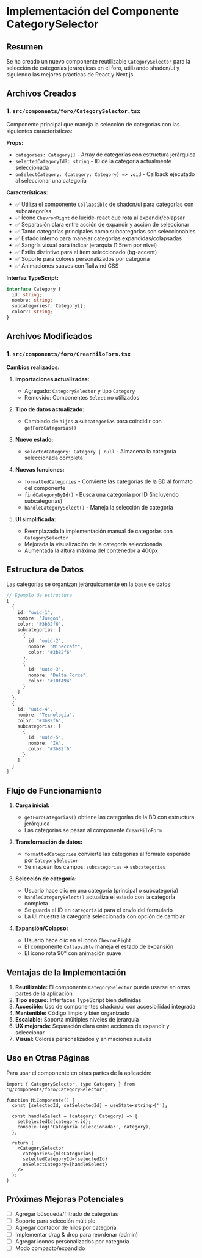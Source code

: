 # Implementación del Componente CategorySelector

## Resumen

Se ha creado un nuevo componente reutilizable `CategorySelector` para la selección de categorías jerárquicas en el foro, utilizando shadcn/ui y siguiendo las mejores prácticas de React y Next.js.

## Archivos Creados

### 1. `src/components/foro/CategorySelector.tsx`

Componente principal que maneja la selección de categorías con las siguientes características:

**Props:**
- `categories: Category[]` - Array de categorías con estructura jerárquica
- `selectedCategoryId?: string` - ID de la categoría actualmente seleccionada
- `onSelectCategory: (category: Category) => void` - Callback ejecutado al seleccionar una categoría

**Características:**
- ✅ Utiliza el componente `Collapsible` de shadcn/ui para categorías con subcategorías
- ✅ Ícono `ChevronRight` de lucide-react que rota al expandir/colapsar
- ✅ Separación clara entre acción de expandir y acción de seleccionar
- ✅ Tanto categorías principales como subcategorías son seleccionables
- ✅ Estado interno para manejar categorías expandidas/colapsadas
- ✅ Sangría visual para indicar jerarquía (1.5rem por nivel)
- ✅ Estilo distintivo para el ítem seleccionado (bg-accent)
- ✅ Soporte para colores personalizados por categoría
- ✅ Animaciones suaves con Tailwind CSS

**Interfaz TypeScript:**
```typescript
interface Category {
  id: string;
  nombre: string;
  subcategories?: Category[];
  color?: string;
}
```

## Archivos Modificados

### 1. `src/components/foro/CrearHiloForm.tsx`

**Cambios realizados:**

1. **Importaciones actualizadas:**
   - Agregado: `CategorySelector` y tipo `Category`
   - Removido: Componentes `Select` no utilizados

2. **Tipo de datos actualizado:**
   - Cambiado de `hijos` a `subcategorias` para coincidir con `getForoCategorias()`

3. **Nuevo estado:**
   - `selectedCategory: Category | null` - Almacena la categoría seleccionada completa

4. **Nuevas funciones:**
   - `formattedCategories` - Convierte las categorías de la BD al formato del componente
   - `findCategoryById()` - Busca una categoría por ID (incluyendo subcategorías)
   - `handleCategorySelect()` - Maneja la selección de categoría

5. **UI simplificada:**
   - Reemplazada la implementación manual de categorías con `CategorySelector`
   - Mejorada la visualización de la categoría seleccionada
   - Aumentada la altura máxima del contenedor a 400px

## Estructura de Datos

Las categorías se organizan jerárquicamente en la base de datos:

```typescript
// Ejemplo de estructura
[
  {
    id: "uuid-1",
    nombre: "Juegos",
    color: "#3b82f6",
    subcategorias: [
      {
        id: "uuid-2",
        nombre: "Minecraft",
        color: "#3b82f6"
      },
      {
        id: "uuid-3",
        nombre: "Delta Force",
        color: "#10f494"
      }
    ]
  },
  {
    id: "uuid-4",
    nombre: "Tecnología",
    color: "#3b82f6",
    subcategorias: [
      {
        id: "uuid-5",
        nombre: "IA",
        color: "#3b82f6"
      }
    ]
  }
]
```

## Flujo de Funcionamiento

1. **Carga inicial:**
   - `getForoCategorias()` obtiene las categorías de la BD con estructura jerárquica
   - Las categorías se pasan al componente `CrearHiloForm`

2. **Transformación de datos:**
   - `formattedCategories` convierte las categorías al formato esperado por `CategorySelector`
   - Se mapean los campos: `subcategorias` → `subcategories`

3. **Selección de categoría:**
   - Usuario hace clic en una categoría (principal o subcategoría)
   - `handleCategorySelect()` actualiza el estado con la categoría completa
   - Se guarda el ID en `categoriaId` para el envío del formulario
   - La UI muestra la categoría seleccionada con opción de cambiar

4. **Expansión/Colapso:**
   - Usuario hace clic en el ícono `ChevronRight`
   - El componente `Collapsible` maneja el estado de expansión
   - El ícono rota 90° con animación suave

## Ventajas de la Implementación

1. **Reutilizable:** El componente `CategorySelector` puede usarse en otras partes de la aplicación
2. **Tipo seguro:** Interfaces TypeScript bien definidas
3. **Accesible:** Uso de componentes shadcn/ui con accesibilidad integrada
4. **Mantenible:** Código limpio y bien organizado
5. **Escalable:** Soporta múltiples niveles de jerarquía
6. **UX mejorada:** Separación clara entre acciones de expandir y seleccionar
7. **Visual:** Colores personalizados y animaciones suaves

## Uso en Otras Páginas

Para usar el componente en otras partes de la aplicación:

```tsx
import { CategorySelector, type Category } from '@/components/foro/CategorySelector';

function MiComponente() {
  const [selectedId, setSelectedId] = useState<string>('');
  
  const handleSelect = (category: Category) => {
    setSelectedId(category.id);
    console.log('Categoría seleccionada:', category);
  };

  return (
    <CategorySelector
      categories={misCategorias}
      selectedCategoryId={selectedId}
      onSelectCategory={handleSelect}
    />
  );
}
```

## Próximas Mejoras Potenciales

- [ ] Agregar búsqueda/filtrado de categorías
- [ ] Soporte para selección múltiple
- [ ] Agregar contador de hilos por categoría
- [ ] Implementar drag & drop para reordenar (admin)
- [ ] Agregar iconos personalizados por categoría
- [ ] Modo compacto/expandido
